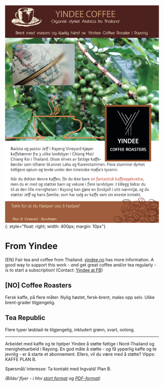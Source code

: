 ![flyer](flyer.png){: style="float: right; width: 400px; margin: 10px"}

# From Yindee

[EN] Fair tea and coffee from Thailand. [yindee.no](https://yindee.no) has more information. A good way to support this work - _and_ get great coffee and/or tea regularly - is to start a subscription! (Contact: 
[Yindee at FB](https://facebook.com/YindeeTH/))

## [NO] Coffee Roasters

Fersk kaffe, på flere måter: Nylig høstet, fersk-brent, males opp selv. Ulike brent-grader tilgjengelig.

## Tea Republic

Flere typer løsblad-te tilgjengelig, inkludert grønn, svart, oolong.

---

Arbeidet med kaffe og te hjelper Yindee å støtte fattige i Nord-Thailand og menighetsarbeid i Rayong. En god måte å støtte - _og_ få ypperlig kaffe og te jevnlig - er å starte et abonnement. Ellers, vil du være med å støtte? Vipps: KAFFE PLAN B. 

Spørsmål/ interesse: Ta kontakt med Ingvald/ Plan B.

*(Bilde/ flyer - i hhv <a href="flyer.png">stort format</a> og <a href="flyer.pdf">PDF-format</a>)*
